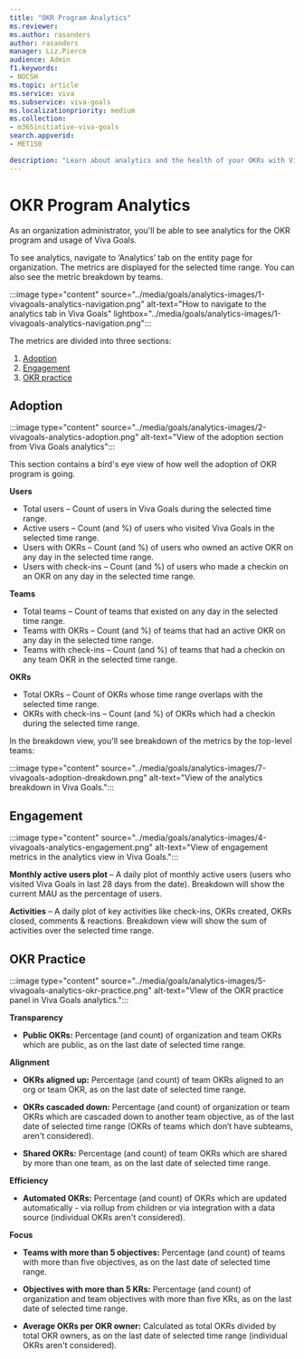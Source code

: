 ```yaml
---
title: "OKR Program Analytics"
ms.reviewer: 
ms.author: rasanders
author: rasanders
manager: Liz.Pierce
audience: Admin
f1.keywords:
- NOCSH
ms.topic: article
ms.service: viva
ms.subservice: viva-goals
ms.localizationpriority: medium
ms.collection:  
- m365initiative-viva-goals
search.appverid:
- MET150

description: "Learn about analytics and the health of your OKRs with Viva Goals."
---
```


# OKR Program Analytics

As an organization administrator, you'll be able to see analytics for the OKR program and usage of Viva Goals. 

To see analytics, navigate to ‘Analytics’ tab on the entity page for organization. The metrics are displayed for the selected time range. You can also see the metric breakdown by teams. 

:::image type="content" source="../media/goals/analytics-images/1-vivagoals-analytics-navigation.png" alt-text="How to navigate to the analytics tab in Viva Goals" lightbox="../media/goals/analytics-images/1-vivagoals-analytics-navigation.png":::

The metrics are divided into three sections: 

1. [Adoption](#adoption) 
1. [Engagement ](#engagement)
1. [OKR practice ](#okr-practice)

## Adoption

:::image type="content" source="../media/goals/analytics-images/2-vivagoals-analytics-adoption.png" alt-text="View of the adoption section from Viva Goals analytics":::

This section contains a bird's eye view of how well the adoption of OKR program is going.  

**Users**

- Total users – Count of users in Viva Goals during the selected time range. 
- Active users – Count (and %) of users who visited Viva Goals in the selected time range. 
- Users with OKRs – Count (and %) of users who owned an active OKR on any day in the selected time range. 
- Users with check-ins – Count (and %) of users who made a checkin on an OKR on any day in the selected time range. 

**Teams**

- Total teams – Count of teams that existed on any day in the selected time range. 
- Teams with OKRs – Count (and %) of teams that had an active OKR on any day in the selected time range. 
- Teams with check-ins – Count (and %) of teams that had a checkin on any team OKR in the selected time range. 

**OKRs**

- Total OKRs – Count of OKRs whose time range overlaps with the selected time range. 
- OKRs with check-ins – Count (and %) of OKRs which had a checkin during the selected time range. 

In the breakdown view, you'll see breakdown of the metrics by the top-level teams: 

:::image type="content" source="../media/goals/analytics-images/7-vivagoals-adoption-dreakdown.png" alt-text="View of the analytics breakdown in Viva Goals.":::
   
## Engagement

:::image type="content" source="../media/goals/analytics-images/4-vivagoals-analytics-engagement.png" alt-text="View of engagement metrics in the analytics view in Viva Goals.":::

**Monthly active users plot** – A daily plot of monthly active users (users who visited Viva Goals in last 28 days from the date). Breakdown will show the current MAU as the percentage of users. 

**Activities** – A daily plot of key activities like check-ins, OKRs created, OKRs closed, comments & reactions. Breakdown view will show the sum of activities over the selected time range. 

## OKR Practice

:::image type="content" source="../media/goals/analytics-images/5-vivagoals-analytics-okr-practice.png" alt-text="VIew of the OKR practice panel in Viva Goals analytics.":::

**Transparency**

- **Public OKRs:** Percentage (and count) of organization and team OKRs which are public, as on the last date of selected time range. 

**Alignment**

- **OKRs aligned up:** Percentage (and count) of team OKRs aligned to an org or team OKR, as on the last date of selected time range.  

- **OKRs cascaded down:** Percentage (and count) of organization or team OKRs which are cascaded down to another team objective, as of the last date of selected time range (OKRs of teams which don’t have subteams, aren't considered). 

- **Shared OKRs:** Percentage (and count) of team OKRs which are shared by more than one team, as on the last date of selected time range. 

**Efficiency**

- **Automated OKRs:** Percentage (and count) of OKRs which are updated automatically - via rollup from children or via integration with a data source (individual OKRs aren't considered). 

**Focus**

- **Teams with more than 5 objectives:** Percentage (and count) of teams with more than five objectives, as on the last date of selected time range. 

- **Objectives with more than 5 KRs:** Percentage (and count) of organization and team objectives with more than five KRs, as on the last date of selected time range. 

- **Average OKRs per OKR owner:** Calculated as total OKRs divided by total OKR owners, as on the last date of selected time range (individual OKRs aren't considered). 

